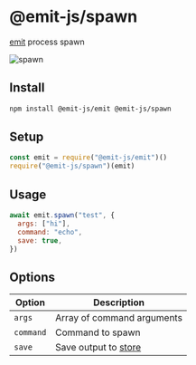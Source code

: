 # @emit-js/spawn

[emit](https://github.com/emit-js/emit#readme) process spawn

![spawn](spawn.gif)

## Install

```bash
npm install @emit-js/emit @emit-js/spawn
```

## Setup

```js
const emit = require("@emit-js/emit")()
require("@emit-js/spawn")(emit)
```

## Usage

```js
await emit.spawn("test", {
  args: ["hi"],
  command: "echo",
  save: true,
})
```

## Options

| Option    | Description                                                     |
| --------- | --------------------------------------------------------------- |
| `args`    | Array of command arguments                                      |
| `command` | Command to spawn                                                |
| `save`    | Save output to [store](https://github.com/emit-js/store#readme) |
